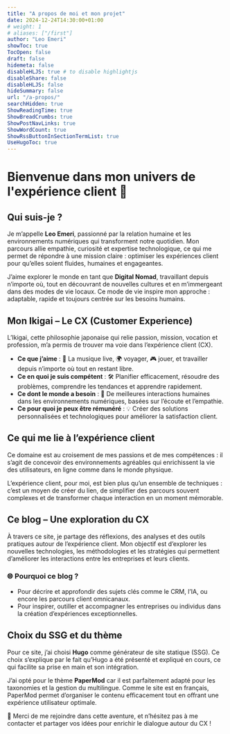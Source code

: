 ```yaml
---
title: "A propos de moi et mon projet"
date: 2024-12-24T14:30:00+01:00
# weight: 1
# aliases: ["/first"]
author: "Leo Emeri"
showToc: true
TocOpen: false
draft: false
hidemeta: false
disableHLJS: true # to disable highlightjs
disableShare: false
disableHLJS: false
hideSummary: false
url: "/a-propos/"
searchHidden: true
ShowReadingTime: true
ShowBreadCrumbs: true
ShowPostNavLinks: true
ShowWordCount: true
ShowRssButtonInSectionTermList: true
UseHugoToc: true
---
```

# Bienvenue dans mon univers de l'expérience client 🌟

## Qui suis-je ?  
Je m’appelle **Leo Emeri**, passionné par la relation humaine et les environnements numériques qui transforment notre quotidien. Mon parcours allie empathie, curiosité et expertise technologique, ce qui me permet de répondre à une mission claire : optimiser les expériences client pour qu’elles soient fluides, humaines et engageantes.

J’aime explorer le monde en tant que **Digital Nomad**, travaillant depuis n’importe où, tout en découvrant de nouvelles cultures et en m’immergeant dans des modes de vie locaux. Ce mode de vie inspire mon approche : adaptable, rapide et toujours centrée sur les besoins humains.

## Mon Ikigai – Le CX (Customer Experience)  
L’Ikigai, cette philosophie japonaise qui relie passion, mission, vocation et profession, m’a permis de trouver ma voie dans l’expérience client (CX).

- **Ce que j’aime** : 🎵 La musique live, 🌍 voyager, 🎮 jouer, et travailler depuis n’importe où tout en restant libre.  
- **Ce en quoi je suis compétent** : 🛠️ Planifier efficacement, résoudre des problèmes, comprendre les tendances et apprendre rapidement.  
- **Ce dont le monde a besoin** : 🤝 De meilleures interactions humaines dans les environnements numériques, basées sur l’écoute et l’empathie.  
- **Ce pour quoi je peux être rémunéré** : 💡 Créer des solutions personnalisées et technologiques pour améliorer la satisfaction client.

## Ce qui me lie à l’expérience client  
Ce domaine est au croisement de mes passions et de mes compétences : il s’agit de concevoir des environnements agréables qui enrichissent la vie des utilisateurs, en ligne comme dans le monde physique.

L’expérience client, pour moi, est bien plus qu’un ensemble de techniques : c’est un moyen de créer du lien, de simplifier des parcours souvent complexes et de transformer chaque interaction en un moment mémorable.

## Ce blog – Une exploration du CX  
À travers ce site, je partage des réflexions, des analyses et des outils pratiques autour de l’expérience client. Mon objectif est d’explorer les nouvelles technologies, les méthodologies et les stratégies qui permettent d’améliorer les interactions entre les entreprises et leurs clients.

### 🌐 Pourquoi ce blog ?  
- Pour décrire et approfondir des sujets clés comme le CRM, l’IA, ou encore les parcours client omnicanaux.  
- Pour inspirer, outiller et accompagner les entreprises ou individus dans la création d’expériences exceptionnelles.

## Choix du SSG et du thème  

Pour ce site, j’ai choisi **Hugo** comme générateur de site statique (SSG). Ce choix s’explique par le fait qu’Hugo a été présenté et expliqué en cours, ce qui facilite sa prise en main et son intégration.  

J’ai opté pour le thème **PaperMod** car il est parfaitement adapté pour les taxonomies et la gestion du multilingue. Comme le site est en français, PaperMod permet d’organiser le contenu efficacement tout en offrant une expérience utilisateur optimale.

🌟 Merci de me rejoindre dans cette aventure, et n’hésitez pas à me contacter et partager vos idées pour enrichir le dialogue autour du CX !